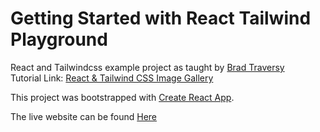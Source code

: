 # Getting Started with React Tailwind Playground

React and Tailwindcss example project as taught by [Brad Traversy](https://github.com/bradtraversy)\
Tutorial Link: [React & Tailwind CSS Image Gallery](https://www.youtube.com/watch?v=FiGmAI5e91M) 

This project was bootstrapped with [Create React App](https://github.com/facebook/create-react-app).

The live website can be found [Here](https://reactailwindplayground.netlify.app/)

